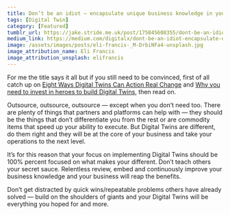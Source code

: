 ```yaml
---
title: Don’t be an idiot — encapsulate unique business knowledge in your digital twinss
tags: [Digital Twin]
category: [Featured]
tumblr_url: https://jake.stride.me.uk/post/175845608355/dont-be-an-idiot-encapsulate-unique-business
medium_link: https://medium.com/digitalx/dont-be-an-idiot-encapsulate-unique-business-knowledge-in-your-digital-twins-a8c4d086f73f
image: /assets/images/posts/eli-francis-_M-DrbiNFa4-unsplash.jpg
image_attribution_name: Eli Francis
image_attribution_unsplash: elifrancis
---
```

For me the title says it all but if you still need to be convinced, first of all catch up on [Eight Ways Digital Twins Can Action Real Change](https://medium.com/digitalx/5-ways-digital-twins-can-action-real-change-4115f5000f76) and [Why you need to invest in heroes to build Digital Twins](https://medium.com/digitalx/why-you-need-to-invest-in-heroes-to-build-digital-twins-9d08b85304cf), then read on.
<!-- readmore -->
Outsource, outsource, outsource — except when you don’t need too. There are plenty of things that partners and platforms can help with — they should be the things that don’t differentiate you from the rest or are commodity items that speed up your ability to execute. But Digital Twins are different, do them right and they will be at the core of your business and take your operations to the next level.

It’s for this reason that your focus on implementing Digital Twins should be 100% percent focused on what makes your different. Don’t teach others your secret sauce. Relentless review, embed and continuously improve your business knowledge and your business will reap the benefits.

Don’t get distracted by quick wins/repeatable problems others have already solved — build on the shoulders of giants and your Digital Twins will be everything you hoped for and more.
